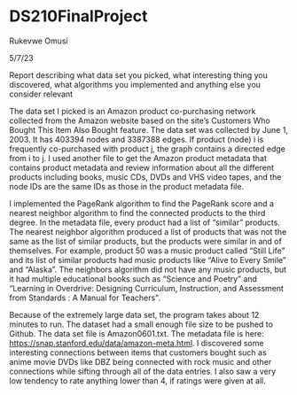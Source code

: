 # DS210FinalProject

Rukevwe Omusi

5/7/23

Report describing what data set you picked, what interesting thing you discovered, what algorithms you implemented and anything else you consider relevant 

The data set I picked is an Amazon product co-purchasing network collected from the Amazon website based on the site’s Customers Who Bought This Item Also Bought feature. The data set was collected by June 1, 2003. It has 403394 nodes and 3387388 edges. If product (node) i is frequently co-purchased with product j, the graph contains a directed edge from i to j. I used another file to get the Amazon product metadata that contains product metadata and review information about all the different products including books, music CDs, DVDs and VHS video tapes, and the node IDs are the same IDs as those in the product metadata file. 


I implemented the PageRank algorithm to find the PageRank score and a nearest neighbor algorithm to find the connected products to the third degree.
In the metadata file, every product had a list of “similar” products. The nearest neighbor algorithm produced a list of products that was not the same as the list of 
similar products, but the products were similar in and of themselves. For example, product 50 was a music product called “Still Life” and its list of similar products 
had music products like “Alive to Every Smile” and “Alaska”. The neighbors algorithm did not have any music products, but it had multiple educational books such as 
“Science and Poetry” and  “Learning in Overdrive: Designing Curriculum, Instruction, and Assessment from Standards : A Manual for Teachers".

Because of the extremely large data set, the program takes about 12 minutes to run. The dataset had a small enough file size to be pushed to Github. The data set file is Amazon0601.txt. The metadata file is here: https://snap.stanford.edu/data/amazon-meta.html. I discovered some interesting connections between items that customers bought such as anime movie DVDs like DBZ being connected with rock music and other connections while sifting through all of the data entries. I also saw a very low tendency to rate anything lower than 4, if ratings were given at all.
